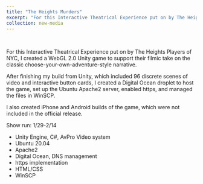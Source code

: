 ```yaml
---
title: "The Heights Murders"
excerpt: "For this Interactive Theatrical Experience put on by The Heights Players of NYC, I created a WebGL 2.0 Unity game and corresponding server to support their filmic take on the classic choose-your-own-adventure-style narrative."
collection: new-media
---
```


<br>

For this Interactive Theatrical Experience put on by The Heights Players of NYC, I created a WebGL 2.0 Unity game to support their filmic take on the classic choose-your-own-adventure-style narrative. 

After finishing my build from Unity, which  included 96 discrete scenes of video and interactive button cards, I created a Digital Ocean droplet to host the game, set up the Ubuntu Apache2 server, enabled https, and managed the files in WinSCP. 

I also created iPhone and Android builds of the game, which were not included in the official release. 

Show run: 1/29-2/14

- Unity Engine, C#, AvPro Video system
- Ubuntu 20.04 
- Apache2
- Digital Ocean, DNS management
- https implementation
- HTML/CSS
- WinSCP